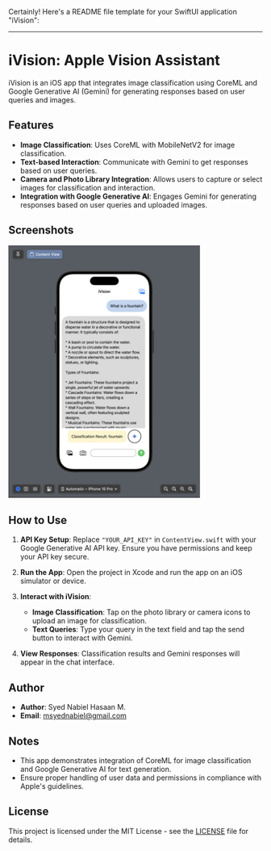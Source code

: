 Certainly! Here's a README file template for your SwiftUI application "iVision":

---

# iVision: Apple Vision Assistant

iVision is an iOS app that integrates image classification using CoreML and Google Generative AI (Gemini) for generating responses based on user queries and images.

## Features

- **Image Classification**: Uses CoreML with MobileNetV2 for image classification.
- **Text-based Interaction**: Communicate with Gemini to get responses based on user queries.
- **Camera and Photo Library Integration**: Allows users to capture or select images for classification and interaction.
- **Integration with Google Generative AI**: Engages Gemini for generating responses based on user queries and uploaded images.

## Screenshots

<img src="screenshot1.png" alt="Screenshot 1" height="500">

## How to Use

1. **API Key Setup**: Replace `"YOUR_API_KEY"` in `ContentView.swift` with your Google Generative AI API key. Ensure you have permissions and keep your API key secure.

2. **Run the App**: Open the project in Xcode and run the app on an iOS simulator or device.

3. **Interact with iVision**:
   - **Image Classification**: Tap on the photo library or camera icons to upload an image for classification.
   - **Text Queries**: Type your query in the text field and tap the send button to interact with Gemini.

4. **View Responses**: Classification results and Gemini responses will appear in the chat interface.

## Author

- **Author**: Syed Nabiel Hasaan M.
- **Email**: msyednabiel@gmail.com

## Notes

- This app demonstrates integration of CoreML for image classification and Google Generative AI for text generation.
- Ensure proper handling of user data and permissions in compliance with Apple's guidelines.

## License

This project is licensed under the MIT License - see the [LICENSE](LICENSE) file for details.
